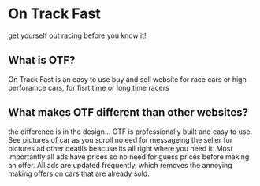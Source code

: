 # On Track Fast
get yourself out racing before you know it!

## What is OTF?
On Track Fast is an easy to use buy and sell website for race cars or high perforamce cars, for fisrt time or long time racers 

## What makes OTF different than other websites? 
the difference is in the design... OTF is professionally built and easy to use. See pictures of car as you scroll no eed for messageing the seller for pictures ad other deatils beacuse its all right where you need it. Most importantly all ads have prices so no need for guess prices before making an offer. All ads are updated frequently, which removes the annoying making offers on cars that are already sold.
